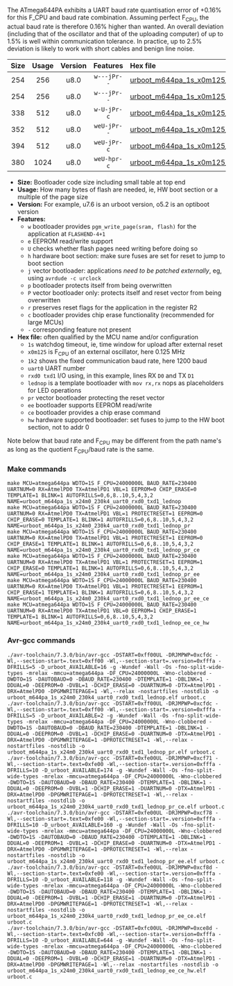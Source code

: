 The ATmega644PA exhibits a UART baud rate quantisation error of +0.16% for this F_CPU and baud rate combination. Assuming perfect F<sub>CPU</sub>, the actual baud rate is therefore 0.16% higher than wanted. An overall deviation (including that of the oscillator and that of the uploading computer) of up to 1.5% is well within communication tolerance. In practice, up to 2.5% deviation is likely to work with short cables and benign line noise.

|Size|Usage|Version|Features|Hex file|
|:-:|:-:|:-:|:-:|:--|
|254|256|u8.0|`w---jPr--`|[urboot_m644pa_1s_x0m125_1k2_uart0_rxd0_txd1_lednop.hex](https://raw.githubusercontent.com/stefanrueger/urboot.hex/main/mcus/atmega644pa/watchdog_1_s/external_oscillator_x/%2B0m125000_hz/%2B%2B%2B1k2_baud/uart0_rxd0_txd1/lednop/urboot_m644pa_1s_x0m125_1k2_uart0_rxd0_txd1_lednop.hex)|
|254|256|u8.0|`w---jPr--`|[urboot_m644pa_1s_x0m125_1k2_uart0_rxd0_txd1_lednop_pr.hex](https://raw.githubusercontent.com/stefanrueger/urboot.hex/main/mcus/atmega644pa/watchdog_1_s/external_oscillator_x/%2B0m125000_hz/%2B%2B%2B1k2_baud/uart0_rxd0_txd1/lednop/urboot_m644pa_1s_x0m125_1k2_uart0_rxd0_txd1_lednop_pr.hex)|
|338|512|u8.0|`w-U-jPr-c`|[urboot_m644pa_1s_x0m125_1k2_uart0_rxd0_txd1_lednop_pr_ce.hex](https://raw.githubusercontent.com/stefanrueger/urboot.hex/main/mcus/atmega644pa/watchdog_1_s/external_oscillator_x/%2B0m125000_hz/%2B%2B%2B1k2_baud/uart0_rxd0_txd1/lednop/urboot_m644pa_1s_x0m125_1k2_uart0_rxd0_txd1_lednop_pr_ce.hex)|
|352|512|u8.0|`weU-jPr--`|[urboot_m644pa_1s_x0m125_1k2_uart0_rxd0_txd1_lednop_pr_ee.hex](https://raw.githubusercontent.com/stefanrueger/urboot.hex/main/mcus/atmega644pa/watchdog_1_s/external_oscillator_x/%2B0m125000_hz/%2B%2B%2B1k2_baud/uart0_rxd0_txd1/lednop/urboot_m644pa_1s_x0m125_1k2_uart0_rxd0_txd1_lednop_pr_ee.hex)|
|394|512|u8.0|`weU-jPr-c`|[urboot_m644pa_1s_x0m125_1k2_uart0_rxd0_txd1_lednop_pr_ee_ce.hex](https://raw.githubusercontent.com/stefanrueger/urboot.hex/main/mcus/atmega644pa/watchdog_1_s/external_oscillator_x/%2B0m125000_hz/%2B%2B%2B1k2_baud/uart0_rxd0_txd1/lednop/urboot_m644pa_1s_x0m125_1k2_uart0_rxd0_txd1_lednop_pr_ee_ce.hex)|
|380|1024|u8.0|`weU-hpr-c`|[urboot_m644pa_1s_x0m125_1k2_uart0_rxd0_txd1_lednop_ee_ce_hw.hex](https://raw.githubusercontent.com/stefanrueger/urboot.hex/main/mcus/atmega644pa/watchdog_1_s/external_oscillator_x/%2B0m125000_hz/%2B%2B%2B1k2_baud/uart0_rxd0_txd1/lednop/urboot_m644pa_1s_x0m125_1k2_uart0_rxd0_txd1_lednop_ee_ce_hw.hex)|

- **Size:** Bootloader code size including small table at top end
- **Usage:** How many bytes of flash are needed, ie, HW boot section or a multiple of the page size
- **Version:** For example, u7.6 is an urboot version, o5.2 is an optiboot version
- **Features:**
  + `w` bootloader provides `pgm_write_page(sram, flash)` for the application at `FLASHEND-4+1`
  + `e` EEPROM read/write support
  + `U` checks whether flash pages need writing before doing so
  + `h` hardware boot section: make sure fuses are set for reset to jump to boot section
  + `j` vector bootloader: applications *need to be patched externally*, eg, using `avrdude -c urclock`
  + `p` bootloader protects itself from being overwritten
  + `P` vector bootloader only: protects itself and reset vector from being overwritten
  + `r` preserves reset flags for the application in the register R2
  + `c` bootloader provides chip erase functionality (recommended for large MCUs)
  + `-` corresponding feature not present
- **Hex file:** often qualified by the MCU name and/or configuration
  + `1s` watchdog timeout, ie, time window for upload after external reset
  + `x0m125` is F<sub>CPU</sub> of an external oscillator, here 0.125 MHz
  + `1k2` shows the fixed communication baud rate, here 1200 baud
  + `uart0` UART number
  + `rxd0 txd1` I/O using, in this example, lines RX `D0` and TX `D1`
  + `lednop` is a template bootloader with `mov rx,rx` nops as placeholders for LED operations
  + `pr` vector bootloader protecting the reset vector
  + `ee` bootloader supports EEPROM read/write
  + `ce` bootloader provides a chip erase command
  + `hw` hardware supported bootloader: set fuses to jump to the HW boot section, not to addr 0


Note below that baud rate and F<sub>CPU</sub> may be different from the path name's as long as the quotient F<sub>CPU</sub>/baud rate is the same.

### Make commands
```
make MCU=atmega644pa WDTO=1S F_CPU=24000000L BAUD_RATE=230400 UARTNUM=0 RX=AtmelPD0 TX=AtmelPD1 VBL=1 EEPROM=0 CHIP_ERASE=0 TEMPLATE=1 BLINK=1 AUTOFRILLS=0,6,8..10,5,4,3,2 NAME=urboot_m644pa_1s_x24m0_230k4_uart0_rxd0_txd1_lednop
make MCU=atmega644pa WDTO=1S F_CPU=24000000L BAUD_RATE=230400 UARTNUM=0 RX=AtmelPD0 TX=AtmelPD1 VBL=1 PROTECTRESET=1 EEPROM=0 CHIP_ERASE=0 TEMPLATE=1 BLINK=1 AUTOFRILLS=0,6,8..10,5,4,3,2 NAME=urboot_m644pa_1s_x24m0_230k4_uart0_rxd0_txd1_lednop_pr
make MCU=atmega644pa WDTO=1S F_CPU=24000000L BAUD_RATE=230400 UARTNUM=0 RX=AtmelPD0 TX=AtmelPD1 VBL=1 PROTECTRESET=1 EEPROM=0 CHIP_ERASE=1 TEMPLATE=1 BLINK=1 AUTOFRILLS=0,6,8..10,5,4,3,2 NAME=urboot_m644pa_1s_x24m0_230k4_uart0_rxd0_txd1_lednop_pr_ce
make MCU=atmega644pa WDTO=1S F_CPU=24000000L BAUD_RATE=230400 UARTNUM=0 RX=AtmelPD0 TX=AtmelPD1 VBL=1 PROTECTRESET=1 EEPROM=1 CHIP_ERASE=0 TEMPLATE=1 BLINK=1 AUTOFRILLS=0,6,8..10,5,4,3,2 NAME=urboot_m644pa_1s_x24m0_230k4_uart0_rxd0_txd1_lednop_pr_ee
make MCU=atmega644pa WDTO=1S F_CPU=24000000L BAUD_RATE=230400 UARTNUM=0 RX=AtmelPD0 TX=AtmelPD1 VBL=1 PROTECTRESET=1 EEPROM=1 CHIP_ERASE=1 TEMPLATE=1 BLINK=1 AUTOFRILLS=0,6,8..10,5,4,3,2 NAME=urboot_m644pa_1s_x24m0_230k4_uart0_rxd0_txd1_lednop_pr_ee_ce
make MCU=atmega644pa WDTO=1S F_CPU=24000000L BAUD_RATE=230400 UARTNUM=0 RX=AtmelPD0 TX=AtmelPD1 VBL=0 EEPROM=1 CHIP_ERASE=1 TEMPLATE=1 BLINK=1 AUTOFRILLS=0,6,8..10,5,4,3,2 NAME=urboot_m644pa_1s_x24m0_230k4_uart0_rxd0_txd1_lednop_ee_ce_hw
```

### Avr-gcc commands
```
./avr-toolchain/7.3.0/bin/avr-gcc -DSTART=0xff00UL -DRJMPWP=0xcfdc -Wl,--section-start=.text=0xff00 -Wl,--section-start=.version=0xfffa -DFRILLS=5 -D_urboot_AVAILABLE=16 -g -Wundef -Wall -Os -fno-split-wide-types -mrelax -mmcu=atmega644pa -DF_CPU=24000000L -Wno-clobbered -DWDTO=1S -DAUTOBAUD=0 -DBAUD_RATE=230400 -DTEMPLATE=1 -DBLINK=1 -DDUAL=0 -DEEPROM=0 -DVBL=1 -DCHIP_ERASE=0 -DUARTNUM=0 -DTX=AtmelPD1 -DRX=AtmelPD0 -DPGMWRITEPAGE=1 -Wl,--relax -nostartfiles -nostdlib -o urboot_m644pa_1s_x24m0_230k4_uart0_rxd0_txd1_lednop.elf urboot.c
./avr-toolchain/7.3.0/bin/avr-gcc -DSTART=0xff00UL -DRJMPWP=0xcfdc -Wl,--section-start=.text=0xff00 -Wl,--section-start=.version=0xfffa -DFRILLS=5 -D_urboot_AVAILABLE=2 -g -Wundef -Wall -Os -fno-split-wide-types -mrelax -mmcu=atmega644pa -DF_CPU=24000000L -Wno-clobbered -DWDTO=1S -DAUTOBAUD=0 -DBAUD_RATE=230400 -DTEMPLATE=1 -DBLINK=1 -DDUAL=0 -DEEPROM=0 -DVBL=1 -DCHIP_ERASE=0 -DUARTNUM=0 -DTX=AtmelPD1 -DRX=AtmelPD0 -DPGMWRITEPAGE=1 -DPROTECTRESET=1 -Wl,--relax -nostartfiles -nostdlib -o urboot_m644pa_1s_x24m0_230k4_uart0_rxd0_txd1_lednop_pr.elf urboot.c
./avr-toolchain/7.3.0/bin/avr-gcc -DSTART=0xfe00UL -DRJMPWP=0xcf71 -Wl,--section-start=.text=0xfe00 -Wl,--section-start=.version=0xfffa -DFRILLS=10 -D_urboot_AVAILABLE=174 -g -Wundef -Wall -Os -fno-split-wide-types -mrelax -mmcu=atmega644pa -DF_CPU=24000000L -Wno-clobbered -DWDTO=1S -DAUTOBAUD=0 -DBAUD_RATE=230400 -DTEMPLATE=1 -DBLINK=1 -DDUAL=0 -DEEPROM=0 -DVBL=1 -DCHIP_ERASE=1 -DUARTNUM=0 -DTX=AtmelPD1 -DRX=AtmelPD0 -DPGMWRITEPAGE=1 -DPROTECTRESET=1 -Wl,--relax -nostartfiles -nostdlib -o urboot_m644pa_1s_x24m0_230k4_uart0_rxd0_txd1_lednop_pr_ce.elf urboot.c
./avr-toolchain/7.3.0/bin/avr-gcc -DSTART=0xfe00UL -DRJMPWP=0xcf78 -Wl,--section-start=.text=0xfe00 -Wl,--section-start=.version=0xfffa -DFRILLS=10 -D_urboot_AVAILABLE=160 -g -Wundef -Wall -Os -fno-split-wide-types -mrelax -mmcu=atmega644pa -DF_CPU=24000000L -Wno-clobbered -DWDTO=1S -DAUTOBAUD=0 -DBAUD_RATE=230400 -DTEMPLATE=1 -DBLINK=1 -DDUAL=0 -DEEPROM=1 -DVBL=1 -DCHIP_ERASE=0 -DUARTNUM=0 -DTX=AtmelPD1 -DRX=AtmelPD0 -DPGMWRITEPAGE=1 -DPROTECTRESET=1 -Wl,--relax -nostartfiles -nostdlib -o urboot_m644pa_1s_x24m0_230k4_uart0_rxd0_txd1_lednop_pr_ee.elf urboot.c
./avr-toolchain/7.3.0/bin/avr-gcc -DSTART=0xfe00UL -DRJMPWP=0xcf8d -Wl,--section-start=.text=0xfe00 -Wl,--section-start=.version=0xfffa -DFRILLS=10 -D_urboot_AVAILABLE=118 -g -Wundef -Wall -Os -fno-split-wide-types -mrelax -mmcu=atmega644pa -DF_CPU=24000000L -Wno-clobbered -DWDTO=1S -DAUTOBAUD=0 -DBAUD_RATE=230400 -DTEMPLATE=1 -DBLINK=1 -DDUAL=0 -DEEPROM=1 -DVBL=1 -DCHIP_ERASE=1 -DUARTNUM=0 -DTX=AtmelPD1 -DRX=AtmelPD0 -DPGMWRITEPAGE=1 -DPROTECTRESET=1 -Wl,--relax -nostartfiles -nostdlib -o urboot_m644pa_1s_x24m0_230k4_uart0_rxd0_txd1_lednop_pr_ee_ce.elf urboot.c
./avr-toolchain/7.3.0/bin/avr-gcc -DSTART=0xfc00UL -DRJMPWP=0xce8d -Wl,--section-start=.text=0xfc00 -Wl,--section-start=.version=0xfffa -DFRILLS=10 -D_urboot_AVAILABLE=644 -g -Wundef -Wall -Os -fno-split-wide-types -mrelax -mmcu=atmega644pa -DF_CPU=24000000L -Wno-clobbered -DWDTO=1S -DAUTOBAUD=0 -DBAUD_RATE=230400 -DTEMPLATE=1 -DBLINK=1 -DDUAL=0 -DEEPROM=1 -DVBL=0 -DCHIP_ERASE=1 -DUARTNUM=0 -DTX=AtmelPD1 -DRX=AtmelPD0 -DPGMWRITEPAGE=1 -Wl,--relax -nostartfiles -nostdlib -o urboot_m644pa_1s_x24m0_230k4_uart0_rxd0_txd1_lednop_ee_ce_hw.elf urboot.c
```

